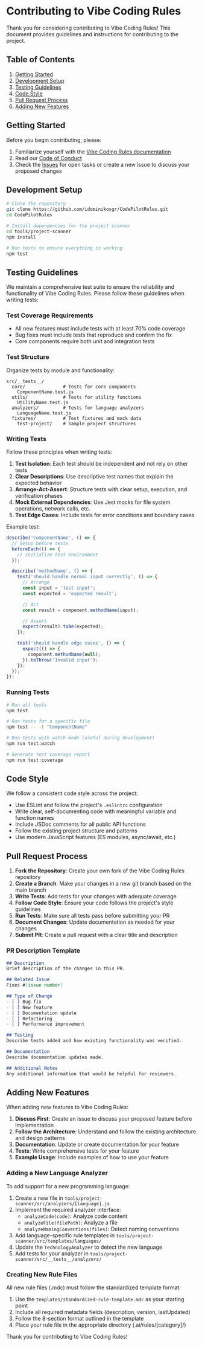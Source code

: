 # Contributing to Vibe Coding Rules

Thank you for considering contributing to Vibe Coding Rules! This document provides guidelines and instructions for contributing to the project.

## Table of Contents

1. [Getting Started](#getting-started)
2. [Development Setup](#development-setup)
3. [Testing Guidelines](#testing-guidelines)
4. [Code Style](#code-style)
5. [Pull Request Process](#pull-request-process)
6. [Adding New Features](#adding-new-features)

## Getting Started

Before you begin contributing, please:

1. Familiarize yourself with the [Vibe Coding Rules documentation](./docs/)
2. Read our [Code of Conduct](./CODE_OF_CONDUCT.md)
3. Check the [Issues](https://github.com/idominikosgr/CodePilotRules/issues) for open tasks or create a new issue to discuss your proposed changes

## Development Setup

```bash
# Clone the repository
git clone https://github.com/idominikosgr/CodePilotRules.git
cd CodePilotRules

# Install dependencies for the project scanner
cd tools/project-scanner
npm install

# Run tests to ensure everything is working
npm test
```

## Testing Guidelines

We maintain a comprehensive test suite to ensure the reliability and functionality of Vibe Coding Rules. Please follow these guidelines when writing tests:

### Test Coverage Requirements

- All new features must include tests with at least 70% code coverage
- Bug fixes must include tests that reproduce and confirm the fix
- Core components require both unit and integration tests

### Test Structure

Organize tests by module and functionality:

```
src/__tests__/
  core/              # Tests for core components
    ComponentName.test.js
  utils/             # Tests for utility functions
    UtilityName.test.js
  analyzers/         # Tests for language analyzers
    LanguageName.test.js
  fixtures/          # Test fixtures and mock data
    test-project/    # Sample project structures
```

### Writing Tests

Follow these principles when writing tests:

1. **Test Isolation**: Each test should be independent and not rely on other tests
2. **Clear Descriptions**: Use descriptive test names that explain the expected behavior
3. **Arrange-Act-Assert**: Structure tests with clear setup, execution, and verification phases
4. **Mock External Dependencies**: Use Jest mocks for file system operations, network calls, etc.
5. **Test Edge Cases**: Include tests for error conditions and boundary cases

Example test:

```javascript
describe('ComponentName', () => {
  // Setup before tests
  beforeEach(() => {
    // Initialize test environment
  });

  describe('methodName', () => {
    test('should handle normal input correctly', () => {
      // Arrange
      const input = 'test input';
      const expected = 'expected result';

      // Act
      const result = component.methodName(input);

      // Assert
      expect(result).toBe(expected);
    });

    test('should handle edge cases', () => {
      expect(() => {
        component.methodName(null);
      }).toThrow('Invalid input');
    });
  });
});
```

### Running Tests

```bash
# Run all tests
npm test

# Run tests for a specific file
npm test -- -t "ComponentName"

# Run tests with watch mode (useful during development)
npm run test:watch

# Generate test coverage report
npm run test:coverage
```

## Code Style

We follow a consistent code style across the project:

- Use ESLint and follow the project's `.eslintrc` configuration
- Write clear, self-documenting code with meaningful variable and function names
- Include JSDoc comments for all public API functions
- Follow the existing project structure and patterns
- Use modern JavaScript features (ES modules, async/await, etc.)

## Pull Request Process

1. **Fork the Repository**: Create your own fork of the Vibe Coding Rules repository
2. **Create a Branch**: Make your changes in a new git branch based on the main branch
3. **Write Tests**: Add tests for your changes with adequate coverage
4. **Follow Code Style**: Ensure your code follows the project's style guidelines
5. **Run Tests**: Make sure all tests pass before submitting your PR
6. **Document Changes**: Update documentation as needed for your changes
7. **Submit PR**: Create a pull request with a clear title and description

### PR Description Template

```markdown
## Description
Brief description of the changes in this PR.

## Related Issue
Fixes #[issue number]

## Type of Change
- [ ] Bug fix
- [ ] New feature
- [ ] Documentation update
- [ ] Refactoring
- [ ] Performance improvement

## Testing
Describe tests added and how existing functionality was verified.

## Documentation
Describe documentation updates made.

## Additional Notes
Any additional information that would be helpful for reviewers.
```

## Adding New Features

When adding new features to Vibe Coding Rules:

1. **Discuss First**: Create an issue to discuss your proposed feature before implementation
2. **Follow the Architecture**: Understand and follow the existing architecture and design patterns
3. **Documentation**: Update or create documentation for your feature
4. **Tests**: Write comprehensive tests for your feature
5. **Example Usage**: Include examples of how to use your feature

### Adding a New Language Analyzer

To add support for a new programming language:

1. Create a new file in `tools/project-scanner/src/analyzers/[language].js`
2. Implement the required analyzer interface:
   - `analyzeCode(code)`: Analyze code content
   - `analyzeFile(filePath)`: Analyze a file
   - `analyzeNamingConventions(files)`: Detect naming conventions
3. Add language-specific rule templates in `tools/project-scanner/src/templates/languages/`
4. Update the `TechnologyAnalyzer` to detect the new language
5. Add tests for your analyzer in `tools/project-scanner/src/__tests__/analyzers/`

### Creating New Rule Files

All new rule files (.mdc) must follow the standardized template format:

1. Use the `templates/standardized-rule-template.mdc` as your starting point
2. Include all required metadata fields (description, version, lastUpdated)
3. Follow the 8-section format outlined in the template
4. Place your rule file in the appropriate directory (.ai/rules/[category]/)

Thank you for contributing to Vibe Coding Rules!
